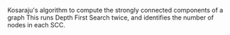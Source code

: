 Kosaraju's algorithm to compute the strongly connected components of a graph
This runs Depth First Search twice, and identifies the number of nodes in each SCC.
